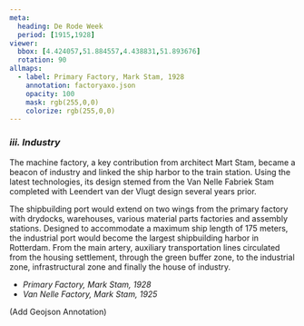 ```yaml
---
meta:
  heading: De Rode Week
  period: [1915,1928]
viewer:
  bbox: [4.424057,51.884557,4.438831,51.893676]
  rotation: 90
allmaps:
  - label: Primary Factory, Mark Stam, 1928 
    annotation: factoryaxo.json
    opacity: 100
    mask: rgb(255,0,0)
    colorize: rgb(255,0,0)
---
```


### _iii.    Industry_

The machine factory, a key contribution from architect Mart Stam, became a beacon of industry and linked the ship harbor to the train station. Using the latest technologies, its design stemed from the Van Nelle Fabriek Stam completed with Leendert van der Vlugt design several years prior.

The shipbuilding port would extend on two wings from the primary factory with drydocks, warehouses, various material parts factories and assembly stations. Designed to accommodate a maximum ship length of 175 meters, the industrial port would become the largest shipbuilding harbor in Rotterdam. From the main artery, auxiliary transportation lines circulated from the housing settlement, through the green buffer zone, to the industrial zone, infrastructural zone and finally the house of industry.

- _Primary Factory, Mark Stam, 1928_
- _Van Nelle Factory, Mark Stam, 1925_


(Add Geojson Annotation)
